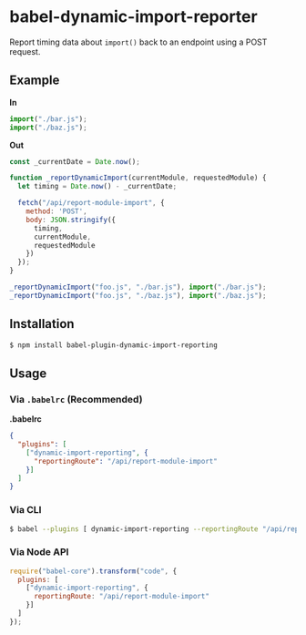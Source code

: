 # babel-dynamic-import-reporter

Report timing data about `import()` back to an endpoint using a POST request.

## Example

**In**

```js
import("./bar.js");
import("./baz.js");
```

**Out**

```js
const _currentDate = Date.now();

function _reportDynamicImport(currentModule, requestedModule) {
  let timing = Date.now() - _currentDate;

  fetch("/api/report-module-import", {
    method: 'POST',
    body: JSON.stringify({
      timing,
      currentModule,
      requestedModule
    })
  });
}

_reportDynamicImport("foo.js", "./bar.js"), import("./bar.js");
_reportDynamicImport("foo.js", "./baz.js"), import("./baz.js");
```

## Installation

```sh
$ npm install babel-plugin-dynamic-import-reporting
```

## Usage

### Via `.babelrc` (Recommended)

**.babelrc**

```json
{
  "plugins": [
    ["dynamic-import-reporting", {
      "reportingRoute": "/api/report-module-import"
    }]
  ]
}
```

### Via CLI

```sh
$ babel --plugins [ dynamic-import-reporting --reportingRoute "/api/report-module-import" ] script.js
```

### Via Node API

```javascript
require("babel-core").transform("code", {
  plugins: [
    ["dynamic-import-reporting", {
      reportingRoute: "/api/report-module-import"
    }]
  ]
});
```
